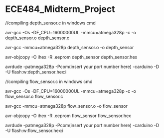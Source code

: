 # ECE484_Midterm_Project

//compiling depth_sensor.c in windows cmd

avr-gcc -Os -DF_CPU=16000000UL -mmcu=atmega328p -c -o depth_sensor.o depth_sensor.c

avr-gcc -mmcu=atmega328p depth_sensor.o -o depth_sensor

avr-objcopy -O ihex -R .eeprom depth_sensor depth_sensor.hex

avrdude -patmega328p -Pcom(insert your port number here) -carduino -D -U flash:w:depth_sensor.hex:i

//compiling flow_sensor.c in windows cmd

avr-gcc -Os -DF_CPU=16000000UL -mmcu=atmega328p -c -o flow_sensor.o flow_sensor.c

avr-gcc -mmcu=atmega328p flow_sensor.o -o flow_sensor

avr-objcopy -O ihex -R .eeprom flow_sensor flow_sensor.hex

avrdude -patmega328p -Pcom(insert your port number here) -carduino -D -U flash:w:flow_sensor.hex:i
